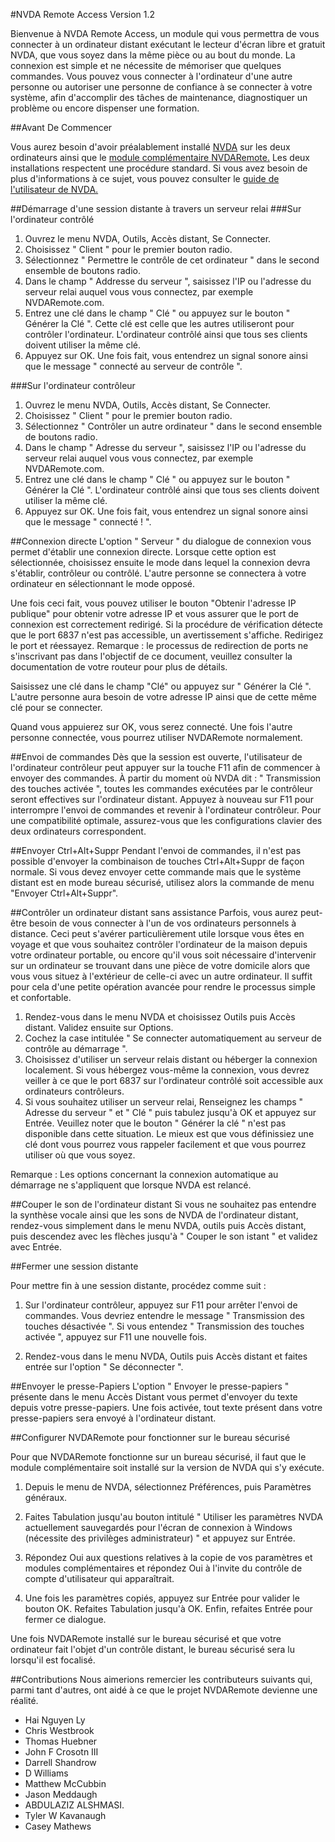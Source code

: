 #NVDA Remote Access
Version 1.2

Bienvenue à NVDA Remote Access, un module qui vous permettra de vous connecter à un ordinateur distant exécutant le lecteur d'écran libre et gratuit NVDA, que vous soyez dans la même pièce ou au bout du monde. La connexion est simple et ne nécessite de mémoriser que quelques commandes. Vous pouvez vous connecter à l'ordinateur d'une autre personne ou autoriser une personne de confiance à se connecter à votre système, afin d'accomplir des tâches de maintenance, diagnostiquer un problème ou encore dispenser une formation.

##Avant De Commencer

Vous aurez besoin d'avoir préalablement installé [NVDA](http://www.nvda-fr.org/download.php) sur les deux ordinateurs ainsi que le [module complémentaire NVDARemote.](http://nvdaremote.com/download/) Les deux installations respectent une procédure standard. Si vous avez besoin de plus d'informations à ce sujet, vous pouvez consulter le [guide de l'utilisateur de NVDA.](http://www.nvda-fr.org/documentation.php)

##Démarrage d'une session distante à travers un serveur relai
###Sur l'ordinateur contrôlé
1. Ouvrez le menu NVDA, Outils, Accès distant, Se Connecter.
2. Choisissez " Client " pour le premier bouton radio.
3. Sélectionnez " Permettre le contrôle de cet ordinateur " dans le second ensemble de boutons radio.
4. Dans le champ " Addresse du serveur ", saisissez l'IP ou l'adresse du serveur relai auquel vous vous connectez, par exemple NVDARemote.com.
5. Entrez une clé dans le champ " Clé " ou appuyez sur le bouton " Générer la Clé ".
Cette clé est celle que les autres utiliseront pour contrôler l'ordinateur.
L'ordinateur contrôlé ainsi que tous ses clients doivent utiliser la même clé.
6. Appuyez sur OK. Une fois fait, vous entendrez un signal sonore ainsi que le message " connecté au serveur de contrôle ".

###Sur l'ordinateur contrôleur
1. Ouvrez le menu NVDA, Outils, Accès distant, Se Connecter.
2. Choisissez " Client " pour le premier bouton radio.
3. Sélectionnez " Contrôler un autre ordinateur " dans le second ensemble de boutons radio.
4. Dans le champ " Adresse du serveur ", saisissez l'IP ou l'adresse du serveur relai auquel vous vous connectez, par exemple NVDARemote.com.
5. Entrez une clé dans le champ " Clé " ou appuyez sur le bouton " Générer la Clé ". 
L'ordinateur contrôlé ainsi que tous ses clients doivent utiliser la même clé.
6. Appuyez sur OK. Une fois fait, vous entendrez un signal sonore ainsi que le message " connecté ! ".

##Connexion directe
L'option " Serveur " du dialogue de connexion vous permet d'établir une connexion directe.
Lorsque cette option est sélectionnée, choisissez ensuite le mode dans lequel la connexion devra s'établir, contrôleur ou contrôlé.
L'autre personne se connectera à votre ordinateur en sélectionnant le mode opposé.

Une fois ceci fait, vous pouvez utiliser le bouton "Obtenir l'adresse IP publique" pour obtenir votre adresse IP et vous assurer que le port de connexion est correctement redirigé.
Si la procédure de vérification détecte que le port 6837 n'est pas accessible, un avertissement s'affiche.
Redirigez le port et réessayez. 
Remarque : le processus de redirection de ports ne s'inscrivant pas dans l'objectif de ce document, veuillez consulter la documentation de votre routeur pour plus de détails.

Saisissez une clé dans le champ "Clé" ou appuyez sur " Générer la Clé ". L'autre personne aura besoin de votre adresse IP ainsi que de cette même clé pour se connecter.

Quand vous appuierez sur OK, vous serez connecté.
Une fois l'autre personne connectée, vous pourrez utiliser NVDARemote normalement.

##Envoi de commandes
Dès que la session est ouverte, l'utilisateur de l'ordinateur contrôleur peut appuyer sur la touche F11 afin de commencer à envoyer des commandes.
À partir du moment où NVDA dit : " Transmission des touches activée ", toutes les commandes exécutées par le contrôleur seront effectives sur l'ordinateur distant. Appuyez à nouveau sur F11 pour interrompre l'envoi de commandes et revenir à l'ordinateur contrôleur.
Pour une compatibilité optimale, assurez-vous que les configurations clavier des deux ordinateurs correspondent.

##Envoyer Ctrl+Alt+Suppr
Pendant l'envoi de commandes, il n'est pas possible d'envoyer la combinaison de touches Ctrl+Alt+Suppr de façon normale.
Si vous devez envoyer cette commande mais que le système distant est en mode bureau sécurisé, utilisez alors la commande de menu "Envoyer Ctrl+Alt+Suppr".

##Contrôler un ordinateur distant sans assistance
Parfois, vous aurez peut-être besoin de vous connecter à l'un de vos ordinateurs personnels à distance. Ceci peut s'avérer particulièrement utile lorsque vous êtes en voyage et que vous souhaitez contrôler l'ordinateur de la maison depuis votre ordinateur portable, ou encore qu'il vous soit nécessaire d'intervenir sur un ordinateur se trouvant dans une pièce de votre domicile alors que vous vous situez à l'extérieur de celle-ci avec un autre ordinateur. Il suffit pour cela d'une petite opération avancée pour rendre le processus simple et confortable.

1. Rendez-vous dans le menu NVDA et choisissez Outils puis Accès distant. Validez ensuite sur Options.
2. Cochez la case intitulée " Se connecter automatiquement au serveur de contrôle au démarrage ".
3. Choisissez d'utiliser un serveur relais distant ou héberger la connexion localement. Si vous hébergez vous-même la connexion, vous devrez veiller à ce que le port 6837 sur l'ordinateur contrôlé soit accessible aux ordinateurs contrôleurs.
4. Si vous souhaitez utiliser un serveur relai, Renseignez les champs " Adresse du serveur " et " Clé " puis tabulez jusqu'à OK et appuyez sur Entrée. Veuillez noter que le bouton " Générer la clé " n'est pas disponible dans cette situation. Le mieux est que vous définissiez une clé dont vous pourrez vous rappeler facilement et que vous pourrez utiliser où que vous soyez.

Remarque : Les options concernant la connexion automatique au démarrage ne s'appliquent que lorsque NVDA est relancé.


##Couper le son de l'ordinateur distant
Si vous ne souhaitez pas entendre la synthèse vocale ainsi que les sons de NVDA de l'ordinateur distant, rendez-vous simplement dans le menu NVDA, outils puis Accès distant, puis descendez avec les flèches jusqu'à " Couper le son  istant " et validez avec Entrée.


##Fermer une session distante

Pour mettre fin à une session distante, procédez comme suit :

1. Sur l'ordinateur contrôleur, appuyez sur F11 pour arrêter l'envoi de commandes. Vous devriez entendre le message " Transmission des touches désactivée ". Si vous entendez " Transmission des touches activée ", appuyez sur F11 une nouvelle fois.

2. Rendez-vous dans le menu NVDA, Outils puis Accès distant et faites entrée sur l'option " Se déconnecter ".

##Envoyer le presse-Papiers
L'option " Envoyer le presse-papiers " présente dans le menu Accès Distant vous permet d'envoyer du texte depuis votre presse-papiers.
Une fois activée, tout texte présent dans votre presse-papiers sera envoyé à l'ordinateur distant.

##Configurer NVDARemote pour fonctionner sur le bureau sécurisé

Pour que NVDARemote fonctionne sur un bureau sécurisé, il faut que le module complémentaire soit installé sur la version de NVDA qui s'y exécute.

1. Depuis le menu de NVDA, sélectionnez Préférences, puis Paramètres généraux.

2. Faites Tabulation jusqu'au bouton intitulé " Utiliser les paramètres NVDA actuellement sauvegardés pour l'écran de connexion à Windows (nécessite des privilèges administrateur) " et appuyez sur Entrée.

3. Répondez Oui aux questions relatives à la copie de vos paramètres et modules complémentaires et répondez Oui à l'invite du contrôle de compte d'utilisateur qui apparaîtrait.

4. Une fois les paramètres copiés, appuyez sur Entrée pour valider le bouton OK. Refaites Tabulation jusqu'à OK. Enfin, refaites Entrée pour fermer ce dialogue.

Une fois NVDARemote installé sur le bureau sécurisé et que votre ordinateur fait l'objet d'un contrôle distant, le bureau sécurisé sera lu lorsqu'il est focalisé.

##Contributions
Nous aimerions remercier les contributeurs suivants qui, parmi tant d'autres, ont aidé à ce que le projet NVDARemote devienne une réalité.

* Hai Nguyen Ly
* Chris Westbrook
* Thomas Huebner
* John F Crosotn III
* Darrell Shandrow
* D Williams
* Matthew McCubbin
* Jason Meddaugh
* ABDULAZIZ ALSHMASI.
* Tyler W Kavanaugh
* Casey Mathews

